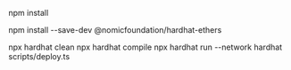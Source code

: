 npm install

npm install --save-dev @nomicfoundation/hardhat-ethers


npx hardhat clean
npx hardhat compile
npx hardhat run --network hardhat scripts/deploy.ts
